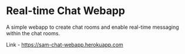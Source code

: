 # Real-time Chat Webapp
A simple webapp to create chat rooms and enable real-time messaging within the chat rooms.

Link - https://sam-chat-webapp.herokuapp.com